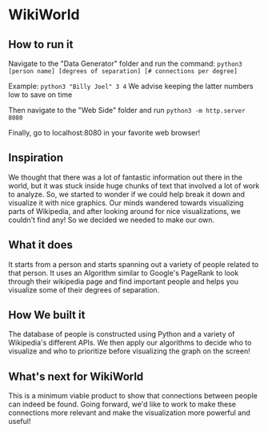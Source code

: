 # WikiWorld

## How to run it

Navigate to the "Data Generator" folder and run the command:
 `python3 [person name] [degrees of separation] [# connections per degree]`

Example: `python3 "Billy Joel" 3 4`
We advise keeping the latter numbers low to save on time

Then navigate to the "Web Side" folder and run `python3 -m http.server 8080`

Finally, go to localhost:8080 in your favorite web browser!

## Inspiration
We thought that there was a lot of fantastic information out there in the world, but it was stuck inside huge chunks of text that involved a lot of work to analyze. So, we started to wonder if we could help break it down and visualize it with nice graphics. Our minds wandered towards visualizing parts of Wikipedia, and after looking around for nice visualizations, we couldn't find any! So we decided we needed to make our own.

## What it does
It starts from a person and starts spanning out a variety of people related to that person. It uses an Algorithm similar to Google's PageRank to look through their wikipedia page and find important people and helps you visualize some of their degrees of separation.

## How We built it
The database of people is constructed using Python and a variety of Wikipedia's different APIs. We then apply our algorithms to decide who to visualize and who to prioritize before visualizing the graph on the screen!

## What's next for WikiWorld
This is a minimum viable product to show that connections between people can indeed be found. Going forward, we'd like to work to make these connections more relevant and make the visualization more powerful and useful!

